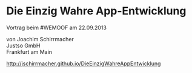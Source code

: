 Die Einzig Wahre App-Entwicklung
================================

Vortrag beim #WEMOOF am 22.09.2013

von Joachim Schirrmacher  
Justso GmbH  
Frankfurt am Main


http://jschirrmacher.github.io/DieEinzigWahreAppEntwicklung
